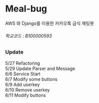 # Meal-bug
AWS 와 Django를 이용한 카카오톡 급식 채팅봇

###### 학교코드 : B100000593  

### Update  
5/27 Refactoring   
5/29 Update Parser and Message   
6/6  Service Start   
6/7  Modify some buttons   
6/9  Add userkey   
6/10 Remove userkey    
6/11 Modify buttons 

